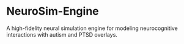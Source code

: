 # NeuroSim-Engine
A high-fidelity neural simulation engine for modeling neurocognitive interactions with autism and PTSD overlays.
